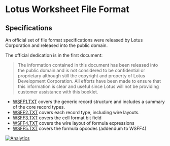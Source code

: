 # Lotus Worksheet File Format

## Specifications

An official set of file format specifications were released by Lotus Corporation
and released into the public domain.

The official dedication is in the first document:

> The information contained in this document has been released into the
> public domain and is not considered to be confidential or proprietary
> although still the copyright and property of Lotus Development Corporation.
> All efforts have been made to ensure that this information is clear and
> useful since Lotus will not be providing customer assistance with this
> booklet.

- [WSFF1.TXT](./WSFF1.TXT) covers the generic record structure and includes a
  summary of the core record types.
- [WSFF2.TXT](./WSFF2.TXT) covers each record type, including wire layouts.
- [WSFF3.TXT](./WSFF3.TXT) covers the cell format bit field
- [WSFF4.TXT](./WSFF4.TXT) covers the wire layout of formula expressions
- [WSFF5.TXT](./WSFF5.TXT) covers the formula opcodes (addendum to WSFF4)

[![Analytics](https://ga-beacon.appspot.com/UA-36810333-1/SheetJS/notes?pixel)](https://github.com/SheetJS/notes)

